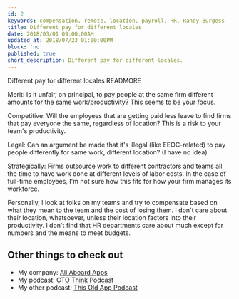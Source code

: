 ```yaml
---
id: 2
keywords: compensation, remote, location, payroll, HR, Randy Burgess
title: Different pay for different locales
date: 2018/03/01 09:00:00AM
updated_at: 2018/07/23 01:00:00PM
block: 'no'
published: true
short_description: Different pay for different locales.
---
```

Different pay for different locales
READMORE

Merit: Is it unfair, on principal, to pay people at the same firm different amounts for the same work/productivity? This seems to be your focus.

Competitive: Will the employees that are getting paid less leave to find firms that pay everyone the same, regardless of location? This is a risk to your team's productivity.

Legal: Can an argument be made that it's illegal (like EEOC-related) to pay people differently for same work, different location? (I have no idea)

Strategically: Firms outsource work to different contractors and teams all the time to have work done at different levels of labor costs. In the case of full-time employees, I'm not sure how this fits for how your firm manages its workforce.

Personally, I look at folks on my teams and try to compensate based on what they mean to the team and the cost of losing them. I don't care about their location, whatsoever, unless their location factors into their productivity. I don't find that HR departments care about much except for numbers and the means to meet budgets.

## Other things to check out

* My company: [All Aboard Apps](https://www.allaboardapps.com)
* My podcast: [CTO Think Podcast](https://www.ctothink.com)
* My other podcast: [This Old App Podcast](https://thisoldapp.online)
